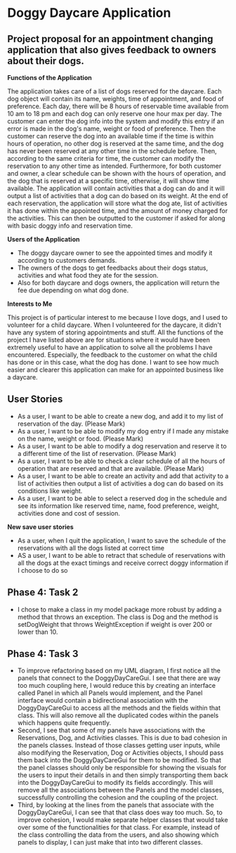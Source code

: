 # **Doggy Daycare Application**

## Project proposal for an appointment changing application that also gives feedback to owners about their dogs.

**Functions of the Application**

The application takes care of a list of dogs reserved for the daycare. Each dog object will contain its name,
weights, time of appointment, and food of preference. Each day, there will be 8 hours of reservable time available 
from 10 am to 18 pm and each dog can only reserve one hour max per day. The customer can enter the dog info into the system and modify this entry if an error is made in the dog's
name, weight or food of preference. Then the customer can reserve the dog into an available time if the time is within hours of operation, no other dog is reserved at the same 
time, and the dog has never been reserved at any other time in the schedule before. Then, according to the same criteria for time, the customer can modify the reservation to any
other time as intended. Furthermore, for both customer and owner, a clear schedule can be shown with the hours of operation, and the dog that is reserved at a specific time, otherwise,
it will show time available. 
The application will contain activities that a dog can do and it will output a list of activities that a dog can do based on its weight. At the end of each reservation,
the application will store what the dog ate, list of activities it has done within the appointed time, and the amount of 
money charged for the activities. This can then be outputted to the customer if asked for along with basic doggy info and reservation time. 

**Users of the Application**
- The doggy daycare owner to see the appointed times and modify it according to customers demands.
- The owners of the dogs to get feedbacks about their dogs status, activities and what food they ate for the session.
- Also for both daycare and dogs owners, the application will return the fee due depending on what dog done.

**Interests to Me**

This project is of particular interest to me because I love dogs, and I used to volunteer for a child daycare. When I 
volunteered for the daycare, it didn't have any system of storing appointments and stuff. All the functions of the 
project I have listed above are for situations where it would have been extremely useful to have an application to 
solve all the problems I have encountered. Especially, the feedback to the customer on what the child has done or in 
this case, what the dog has done. I want to see how much easier and clearer this application can make for an appointed 
business like a daycare. 

## User Stories

- As a user, I want to be able to create a new dog, and add it to my list of reservation of the day. (Please Mark)
- As a user, I want to be able to modify my dog entry if I made any mistake on the name, weight or food. (Please Mark)
- As a user, I want to be able to modify a dog reservation and reserve it to a different time of the list of reservation. (Please Mark)
- As a user, I want to be able to check a clear schedule of all the hours of operation that are reserved and that are available. (Please Mark)
- As a user, I want to be able to create an activity and add that activity to a list of activities then output a list of activities a dog can do based on its conditions like weight.
- As a user, I want to be able to select a reserved dog in the schedule and see its information like reserved time, name, food preference, weight, activities done and cost of session.

**New save user stories**

- As a user, when I quit the application, I want to save the schedule of the reservations with all the dogs listed at correct time
- AS a user, I want to be able to retract that schedule of reservations with all the dogs at the exact timings and receive correct doggy information if I choose to do so

## Phase 4: Task 2 

- I chose to make a class in my model package more robust by adding a method that throws an exception. The class is Dog and the method is setDogWeight that throws WeightException if 
weight is over 200 or lower than 10. 

## Phase 4: Task 3
- To improve refactoring based on my UML diagram, I first notice all the panels that connect to the DoggyDayCareGui. I see that there are way too much coupling here, I would reduce this by
creating an interface called Panel in which all Panels would implement, and the Panel interface would contain a bidirectional association with the DoggyDayCareGui to access all the methods
and the fields within that class. This will also remove all the duplicated codes within the panels which happens quite frequently. 
- Second, I see that some of my panels have associations with the Reservations, Dog, and Activities classes. This is due to bad cohesion in the panels classes. Instead of those classes getting
user inputs, while also modifying the Reservation, Dog or Activities objects, I should pass them back into the DoggyDayCareGui for them to be modified. So that the panel classes should only 
be responsible for showing the visuals for the users to input their details in and then simply transporting them back into the DoggyDayCareGui to modify its fields accordingly. This will 
remove all the associations between the Panels and the model classes, successfully controlling the cohesion and the coupling of the project. 
- Third, by looking at the lines from the panels that associate with the DoggyDayCareGui, I can see that that class does way too much. So, to improve cohesion, I would make separate helper
classes that would take over some of the functionalities for that class. For example, instead of the class controlling the data from the users, and also showing which panels to display, I can just 
make that into two different classes.